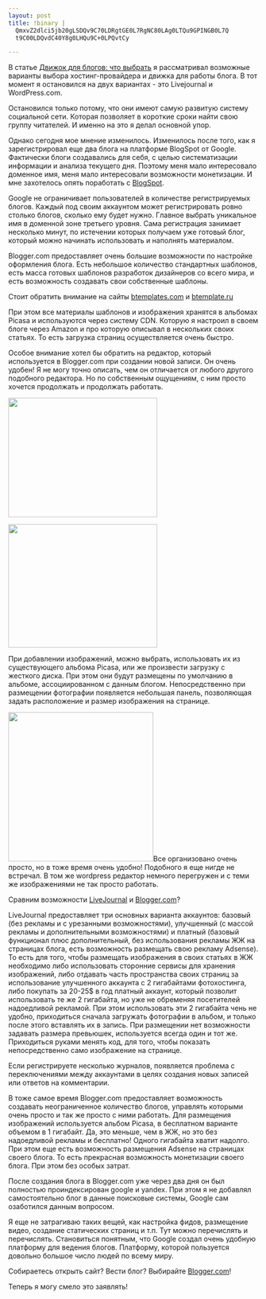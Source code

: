 ```yaml
--- 
layout: post
title: !binary |
  QmxvZ2dlci5jb20gLSDQv9C70LDRgtGE0L7RgNC80LAg0LTQu9GPINGB0L7Q
  t9C00LDQvdC40Y8g0LHQu9C+0LPQvtCy

---
```

В статье <a href="/2010/02/11/dvizhok-dlya-blogov-chto-vybrat/">Движок для блогов: что выбрать</a> я рассматривал возможные варианты выбора хостинг-провайдера и движка для работы блога. В тот момент я остановился на двух вариантах - это Livejournal и WordPress.com.

Остановился только потому, что они имеют самую развитую систему социальной сети. Которая позволяет в короткие сроки найти свою группу читателей. И именно на это я делал основной упор.

Однако сегодня мое мнение изменилось. Изменилось после того, как я зарегистрировал еще два
блога на платформе BlogSpot от Google. Фактически блоги создавались для себя, с целью
систематизации информации и анализа текущего дня. Поэтому меня мало интересовало доменное
имя, меня мало интересовали возможности монетизации. И мне захотелось опять поработать с
<a href="http://blogger.com" rel="nofollow">BlogSpot</a>.

Google не ограничивает пользователей в количестве регистрируемых блогов. Каждый под своим аккаунтом может регистрировать ровно столько блогов, сколько ему будет нужно. Главное выбрать уникальное имя в доменной зоне третьего уровня. Сама регистрация занимает несколько минут, по истечении которых получаем уже готовый блог, который можно начинать использовать и наполнять материалом.

Blogger.com предоставляет очень большие возможности по настройке оформления блога. Есть небольшое количество стандартных шаблонов, есть масса готовых шаблонов разработок дизайнеров со всего мира, и есть возможность создавать свои собственные шаблоны.

Стоит обратить внимание на сайты <a href="http://btemplates.com/" rel="nofollow">btemplates.com</a> и <a href="http://btemplate.ru/">btemplate.ru</a>

При этом все материалы шаблонов и изображения хранятся в альбомах Picasa и используются через систему CDN. Которую я настроил в своем блоге через Amazon и про которую описывал в нескольких своих статьях. То есть загрузка страниц осуществляется очень быстро.

Особое внимание хотел бы обратить на редактор, который используется в Blogger.com при создании новой записи. Он очень удобен! Я не могу точно описать, чем он отличается от любого другого подобного редактора. Но по собственным ощущениям, с ним просто хочется продолжать и продолжать работать.

<a href="http://static.juev.ru/2010/03/full-edit.png" id="lightbox"><img class="aligncenter size-medium wp-image-963" title="full-edit" src="http://static.juev.ru/2010/03/full-edit-300x240.png" alt="" width="300" height="240" /></a>

<a href="http://static.juev.ru/2010/03/html-edit.png" id="lightbox"><img class="aligncenter size-medium wp-image-964" title="html-edit" src="http://static.juev.ru/2010/03/html-edit-300x248.png" alt="" width="300" height="248" /></a>

При добавлении изображений, можно выбрать, использовать их из существующего альбома Picasa, или же произвести загрузку с жесткого диска. При этом они будут размещены по умолчанию в альбоме, ассоциированном с данным блогом. Непосредственно при размещении фотографии появляется небольшая панель, позволяющая задать расположение и размер изображения на странице.

<a href="http://static.juev.ru/2010/03/insert-image.png" id="lightbox"><img class="aligncenter size-medium wp-image-965" title="insert-image" src="http://static.juev.ru/2010/03/insert-image-292x300.png" alt="" width="292" height="300" /></a>Все организовано очень просто, но в тоже время очень удобно! Подобного я еще нигде не встречал. В том же wordpress редактор немного перегружен и с теми же изображениями не так просто работать.

Сравним возможности <a href="http://livejournal.com" rel="nofollow">LiveJournal</a> и <a href="http://blogger.com" rel="nofollow">Blogger.com</a>?

LiveJournal предоставляет три основных варианта аккаунтов: базовый (без рекламы и с урезанными возможностями), улучшенный (с массой рекламы и дополнительными возможностями) и платный (базовый функционал плюс дополнительный, без использования рекламы ЖЖ на страницах блога, есть возможность размещать свою рекламу Adsense). То есть для того, чтобы размещать изображения в своих статьях в ЖЖ необходимо либо использовать сторонние сервисы для хранения изображений, либо отдавать часть пространства своих страниц за использование улучшенного аккаунта с 2 гигабайтами фотохостинга, либо покупать за 20-25$ в год платный аккаунт, который позволит использовать те же 2 гигабайта, но уже не обременяя посетителей надоедливой рекламой. При этом использовать эти 2 гигабайта чень не удобно, приходиться сначала загружать фотографии в альбом, и только после этого вставлять их в запись. При размещении нет возможности задавать размера превьюшек, используется всегда один и тот же. Приходиться руками менять код, для того, чтобы показать непосредственно само изображение на странице.

Если регистрируете несколько журналов, появляется проблема с переключениями между аккаунтами в целях создания новых записей или ответов на комментарии.

В тоже самое время Blogger.com предоставляет возможность создавать неограниченное количество блогов, управлять которыми очень просто и так же просто с ними работать. Для размещения изображений используется альбом Picasa, в бесплатном варианте объемом в 1 гигабайт. Да, это меньше, чем в ЖЖ, но это без надоедливой рекламы и бесплатно! Одного гигабайта хватит надолго. При этом еще есть возможность размещения Adsense на страницах своего блога. То есть прекрасная возможность монетизации своего блога. При этом без особых затрат.

После создания блога в Blogger.com уже через два дня он был полностью проиндексирован google и yandex. При этом я не добавлял самостоятельно блог в данные поисковые системы, Google сам озаботился данным вопросом.

Я еще не затрагиваю таких вещей, как настройка фидов, размещение видео, создание статических страниц и т.п. Тут можно перечислять и перечислять. Становиться понятным, что Google создал очень удобную платформу для ведения блогов. Платформу, которой пользуется довольно большое число людей по всему миру.

Собираетесь открыть сайт? Вести блог? Выбирайте <a href="http://blogger.com" rel="nofollow">Blogger.com</a>!

Теперь я могу смело это заявлять!
